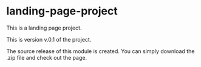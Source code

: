 # landing-page-project
This is a landing page project.

This is version v.0.1 of the project.

The source release of this module is created. You can simply download the .zip file
and check out the page.